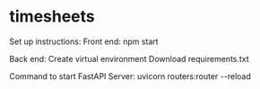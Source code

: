# timesheets

Set up instructions:
Front end:
npm start

Back end:
Create virtual environment
Download requirements.txt

Command to start FastAPI Server:
uvicorn routers:router --reload
